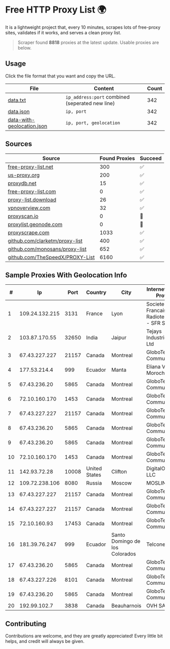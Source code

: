 
# Free HTTP Proxy List 🌍

It is a lightweight project that, every 10 minutes, scrapes lots of free-proxy sites, validates if it works, and serves a clean proxy list.


> Scraper found **8818** proxies at the latest update. Usable proxies are below.

## Usage

Click the file format that you want and copy the URL.


|File|Content|Count|
|----|-------|-----|
|[data.txt](https://raw.githubusercontent.com/themiralay/Proxy-List-World/master/data.txt)|`ip_address:port` combined (seperated new line)|342|
|[data.json](https://raw.githubusercontent.com/themiralay/Proxy-List-World/master/data.json)|`ip, port`|342|
|[data-with-geolocation.json](https://raw.githubusercontent.com/themiralay/Proxy-List-World/master/data-with-geolocation.json)|`ip, port, geolocation`|342|

## Sources

|Source|Found Proxies|Succeed|
|------|-------------|-------|
|[free-proxy-list.net](https://free-proxy-list.net)|300|✅|
|[us-proxy.org](https://www.us-proxy.org)|200|✅|
|[proxydb.net](http://proxydb.net)|15|✅|
|[free-proxy-list.com](https://free-proxy-list.com/?page=&port=&type%5B%5D=http&type%5B%5D=https&up_time=0&search=Search)|0|✅|
|[proxy-list.download](https://www.proxy-list.download/HTTP)|26|✅|
|[vpnoverview.com](https://vpnoverview.com/privacy/anonymous-browsing/free-proxy-servers)|32|✅|
|[proxyscan.io](https://www.proxyscan.io)|0|🚫|
|[proxylist.geonode.com](https://proxylist.geonode.com/api/proxy-list?limit=300&page=1&sort_by=lastChecked&sort_type=desc&protocols=http,https)|0|🚫|
|[proxyscrape.com](https://api.proxyscrape.com/v2/?request=displayproxies&protocol=http&timeout=10000&country=all&ssl=all&anonymity=all)|1033|✅|
|[github.com/clarketm/proxy-list](https://raw.githubusercontent.com/clarketm/proxy-list/master/proxy-list-raw.txt)|400|✅|
|[github.com/monosans/proxy-list](https://raw.githubusercontent.com/monosans/proxy-list/main/proxies/http.txt)|652|✅|
|[github.com/TheSpeedX/PROXY-List](https://raw.githubusercontent.com/TheSpeedX/PROXY-List/master/http.txt)|6160|✅|


## Sample Proxies With Geolocation Info

|#|Ip|Port|Country|City|Internet Service Provider|
|-|--|----|-------|----|-------------------------|
|1|109.24.132.215|3131|France|Lyon|Societe Francaise Du Radiotelephone - SFR SA|
|2|103.87.170.55|32650|India|Jaipur|Tejays Industries Pvt Ltd|
|3|67.43.227.227|21157|Canada|Montreal|GloboTech Communications|
|4|177.53.214.4|999|Ecuador|Manta|Eliana Vanessa Morocho Oña|
|5|67.43.236.20|5865|Canada|Montreal|GloboTech Communications|
|6|72.10.160.170|1453|Canada|Montreal|GloboTech Communications|
|7|67.43.227.227|21157|Canada|Montreal|GloboTech Communications|
|8|67.43.236.20|5865|Canada|Montreal|GloboTech Communications|
|9|67.43.236.20|5865|Canada|Montreal|GloboTech Communications|
|10|72.10.160.170|1453|Canada|Montreal|GloboTech Communications|
|11|142.93.72.28|10008|United States|Clifton|DigitalOcean, LLC|
|12|109.72.238.106|8080|Russia|Moscow|MOSLINE|
|13|67.43.227.227|21157|Canada|Montreal|GloboTech Communications|
|14|67.43.227.227|21157|Canada|Montreal|GloboTech Communications|
|15|72.10.160.93|17453|Canada|Montreal|GloboTech Communications|
|16|181.39.76.247|999|Ecuador|Santo Domingo de los Colorados|Telconet S.A|
|17|67.43.236.20|5865|Canada|Montreal|GloboTech Communications|
|18|67.43.227.226|8101|Canada|Montreal|GloboTech Communications|
|19|67.43.236.20|5865|Canada|Montreal|GloboTech Communications|
|20|192.99.102.7|3838|Canada|Beauharnois|OVH SAS|



## Contributing

Contributions are welcome, and they are greatly appreciated! Every
little bit helps, and credit will always be given.


